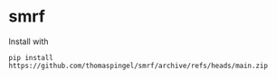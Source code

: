 # smrf
Install with
~~~
pip install https://github.com/thomaspingel/smrf/archive/refs/heads/main.zip
~~~
